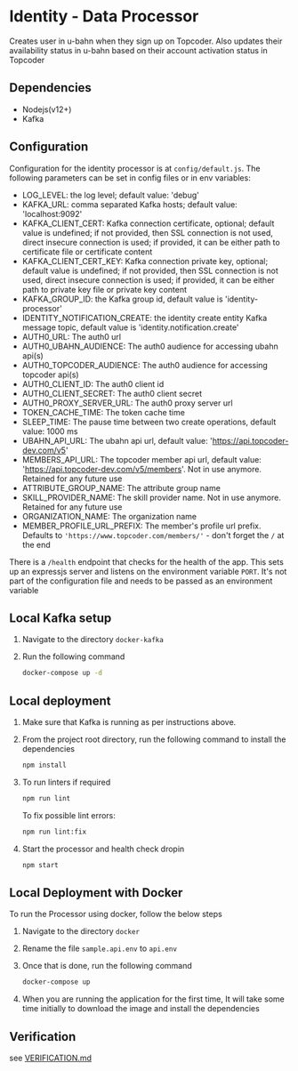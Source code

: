 # Identity - Data Processor

Creates user in u-bahn when they sign up on Topcoder. Also updates their availability status in u-bahn based on their account activation status in Topcoder

## Dependencies 

- Nodejs(v12+)
- Kafka

## Configuration

Configuration for the identity processor is at `config/default.js`.
The following parameters can be set in config files or in env variables:

- LOG_LEVEL: the log level; default value: 'debug'
- KAFKA_URL: comma separated Kafka hosts; default value: 'localhost:9092'
- KAFKA_CLIENT_CERT: Kafka connection certificate, optional; default value is undefined;
    if not provided, then SSL connection is not used, direct insecure connection is used;
    if provided, it can be either path to certificate file or certificate content
- KAFKA_CLIENT_CERT_KEY: Kafka connection private key, optional; default value is undefined;
    if not provided, then SSL connection is not used, direct insecure connection is used;
    if provided, it can be either path to private key file or private key content
- KAFKA_GROUP_ID: the Kafka group id, default value is 'identity-processor'
- IDENTITY_NOTIFICATION_CREATE: the identity create entity Kafka message topic, default value is 'identity.notification.create'
- AUTH0_URL: The auth0 url
- AUTH0_UBAHN_AUDIENCE: The auth0 audience for accessing ubahn api(s)
- AUTH0_TOPCODER_AUDIENCE: The auth0 audience for accessing topcoder api(s)
- AUTH0_CLIENT_ID: The auth0 client id
- AUTH0_CLIENT_SECRET: The auth0 client secret
- AUTH0_PROXY_SERVER_URL: The auth0 proxy server url
- TOKEN_CACHE_TIME: The token cache time
- SLEEP_TIME: The pause time between two create operations, default value: 1000 ms
- UBAHN_API_URL: The ubahn api url, default value: 'https://api.topcoder-dev.com/v5'
- MEMBERS_API_URL: The topcoder member api url, default value: 'https://api.topcoder-dev.com/v5/members'. Not in use anymore. Retained for any future use
- ATTRIBUTE_GROUP_NAME: The attribute group name
- SKILL_PROVIDER_NAME: The skill provider name. Not in use anymore. Retained for any future use
- ORGANIZATION_NAME: The organization name
- MEMBER_PROFILE_URL_PREFIX: The member's profile url prefix. Defaults to `'https://www.topcoder.com/members/'` - don't forget the `/` at the end

There is a `/health` endpoint that checks for the health of the app. This sets up an expressjs server and listens on the environment variable `PORT`. It's not part of the configuration file and needs to be passed as an environment variable

## Local Kafka setup

1. Navigate to the directory `docker-kafka`

2. Run the following command

    ```bash
    docker-compose up -d
    ```

## Local deployment

1. Make sure that Kafka is running as per instructions above.

2. From the project root directory, run the following command to install the dependencies

    ```bash
    npm install
    ```

3. To run linters if required

    ```bash
    npm run lint
    ```

    To fix possible lint errors:

    ```bash
    npm run lint:fix
    ```

5. Start the processor and health check dropin

    ```bash
    npm start
    ```

## Local Deployment with Docker

To run the Processor using docker, follow the below steps

1. Navigate to the directory `docker`

2. Rename the file `sample.api.env` to `api.env`

3. Once that is done, run the following command

    ```bash
    docker-compose up
    ```

4. When you are running the application for the first time, It will take some time initially to download the image and install the dependencies


## Verification

see [VERIFICATION.md](VERIFICATION.md)
